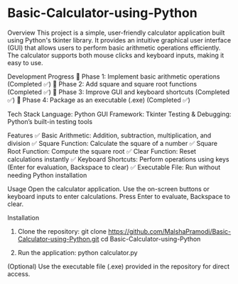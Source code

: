 # Basic-Calculator-using-Python
Overview
This project is a simple, user-friendly calculator application built using Python's tkinter library. It provides an intuitive graphical user interface (GUI) that allows users to perform basic arithmetic operations efficiently. The calculator supports both mouse clicks and keyboard inputs, making it easy to use.

Development Progress
🔹 Phase 1: Implement basic arithmetic operations (Completed ✅)
🔹 Phase 2: Add square and square root functions (Completed ✅)
🔹 Phase 3: Improve GUI and keyboard shortcuts (Completed ✅)
🔹 Phase 4: Package as an executable (.exe) (Completed ✅)

Tech Stack
Language: Python
GUI Framework: Tkinter
Testing & Debugging: Python’s built-in testing tools

Features
✅ Basic Arithmetic: Addition, subtraction, multiplication, and division
✅ Square Function: Calculate the square of a number
✅ Square Root Function: Compute the square root
✅ Clear Function: Reset calculations instantly
✅ Keyboard Shortcuts: Perform operations using keys (Enter for evaluation, Backspace to clear)
✅ Executable File: Run without needing Python installation

Usage
Open the calculator application.
Use the on-screen buttons or keyboard inputs to enter calculations.
Press Enter to evaluate, Backspace to clear.

Installation
1. Clone the repository:
git clone https://github.com/MalshaPramodi/Basic-Calculator-using-Python.git
cd Basic-Calculator-using-Python

2. Run the application:
python calculator.py

(Optional) Use the executable file (.exe) provided in the repository for direct access.


